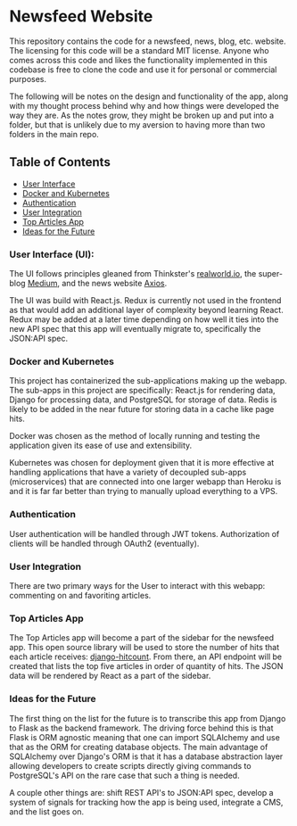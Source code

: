 Newsfeed Website
========================

This repository contains the code for a newsfeed, news, blog, etc. website. The
licensing for this code will be a standard MIT license. Anyone who comes across
this code and likes the functionality implemented in this codebase is free to
clone the code and use it for personal or commercial purposes.

The following will be notes on the design and functionality of the app, along 
with my thought process behind why and how things were developed the way they
are. As the notes grow, they might be broken up and put into a folder, but that
is unlikely due to my aversion to having more than two folders in the main repo.

## Table of Contents

- [User Interface](#user-interface)
- [Docker and Kubernetes](#docker-and-kubernetes)
- [Authentication](#authentication)
- [User Integration](#user-integration)
- [Top Articles App](#top-articles-app)
- [Ideas for the Future](#ideas-for-the-future)

### User Interface (UI):

The UI follows principles gleaned from Thinkster's [realworld.io](https://github.com/gothinkster/realworld), the super-blog [Medium](https://medium.com/), and the news website [Axios](https://www.axios.com/).

The UI was build with React.js. Redux is currently not used in the frontend as 
that would add an additional layer of complexity beyond learning React. Redux 
may be added at a later time depending on how well it ties into the new API 
spec that this app will eventually migrate to, specifically the JSON:API spec.

### Docker and Kubernetes

This project has containerized the sub-applications making up the webapp. The 
sub-apps in this project are specifically: React.js for rendering data, Django 
for processing data, and PostgreSQL for storage of data. Redis is likely to be 
added in the near future for storing data in a cache like page hits.

Docker was chosen as the method of locally running and testing the application
given its ease of use and extensibility.

Kubernetes was chosen for deployment given that it is more effective at handling
applications that have a variety of decoupled sub-apps (microservices) that are 
connected into one larger webapp than Heroku is and it is far far better than 
trying to manually upload everything to a VPS. 

### Authentication

User authentication will be handled through JWT tokens. Authorization of clients
will be handled through OAuth2 (eventually).

### User Integration

There are two primary ways for the User to interact with this webapp: commenting
on and favoriting articles.

### Top Articles App

The Top Articles app will become a part of the sidebar for the newsfeed app. 
This open source library will be used to store the number of hits that each 
article receives: [django-hitcount](https://github.com/thornomad/django-hitcount).
From there, an API endpoint will be created that lists the top five articles in 
order of quantity of hits. The JSON data will be rendered by React as a part of 
the sidebar.

### Ideas for the Future

The first thing on the list for the future is to transcribe this app from Django
to Flask as the backend framework. The driving force behind this is that Flask 
is ORM agnostic meaning that one can import SQLAlchemy and use that as the ORM 
for creating database objects. The main advantage of SQLAlchemy over Django's 
ORM is that it has a database abstraction layer allowing developers to create 
scripts directly giving commands to PostgreSQL's API on the rare case that such 
a thing is needed.

A couple other things are: shift REST API's to JSON:API spec, develop a system 
of signals for tracking how the app is being used, integrate a CMS, and the list
goes on.
